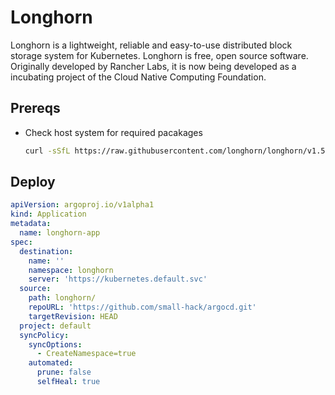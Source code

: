 # Longhorn

Longhorn is a lightweight, reliable and easy-to-use distributed block storage system for Kubernetes. Longhorn is free, open source software. Originally developed by Rancher Labs, it is now being developed as a incubating project of the Cloud Native Computing Foundation.

## Prereqs

- Check host system for required pacakages
  ```bash
  curl -sSfL https://raw.githubusercontent.com/longhorn/longhorn/v1.5.0/scripts/environment_check.sh | bash
  ```

## Deploy

```yaml
apiVersion: argoproj.io/v1alpha1
kind: Application
metadata:
  name: longhorn-app
spec:
  destination:
    name: ''
    namespace: longhorn
    server: 'https://kubernetes.default.svc'
  source:
    path: longhorn/
    repoURL: 'https://github.com/small-hack/argocd.git'
    targetRevision: HEAD
  project: default
  syncPolicy:
    syncOptions:
      - CreateNamespace=true
    automated:
      prune: false
      selfHeal: true
```

